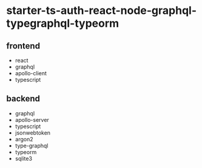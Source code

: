 # starter-ts-auth-react-node-graphql-typegraphql-typeorm

## frontend

- react
- graphql
- apollo-client
- typescript

## backend

- graphql
- apollo-server
- typescript
- jsonwebtoken
- argon2
- type-graphql
- typeorm
- sqlite3
